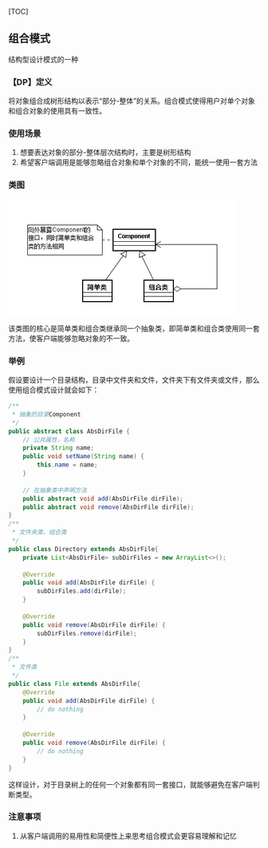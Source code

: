 [TOC]
## 组合模式
结构型设计模式的一种

### 【DP】定义
将对象组合成树形结构以表示“部分-整体”的关系。组合模式使得用户对单个对象和组合对象的使用具有一致性。

### 使用场景
1. 想要表达对象的部分-整体层次结构时，主要是树形结构
2. 希望客户端调用是能够忽略组合对象和单个对象的不同，能统一使用一套方法

### 类图
![组合模式](https://github.com/tengyuanjack/Blogs/blob/master/attachments/graphs/design-pattern/%E7%BB%84%E5%90%88%E6%A8%A1%E5%BC%8F.png)

该类图的核心是简单类和组合类继承同一个抽象类，即简单类和组合类使用同一套方法，使客户端能够忽略对象的不一致。

### 举例
假设要设计一个目录结构，目录中文件夹和文件，文件夹下有文件夹或文件，那么使用组合模式设计就会如下：
```Java
/**
 * 抽象的目录Component
 */
public abstract class AbsDirFile {
    // 公共属性，名称
    private String name;
    public void setName(String name) {
        this.name = name;
    }

    // 在抽象类中声明方法
    public abstract void add(AbsDirFile dirFile);
    public abstract void remove(AbsDirFile dirFile);
}
/**
 * 文件夹类，组合类
 */
public class Directory extends AbsDirFile{
    private List<AbsDirFile> subDirFiles = new ArrayList<>();

    @Override
    public void add(AbsDirFile dirFile) {
        subDirFiles.add(dirFile);
    }

    @Override
    public void remove(AbsDirFile dirFile) {
        subDirFiles.remove(dirFile);
    }
}
/**
 * 文件类
 */
public class File extends AbsDirFile{
    @Override
    public void add(AbsDirFile dirFile) {
        // do nothing
    }

    @Override
    public void remove(AbsDirFile dirFile) {
        // do nothing
    }
}
```
这样设计，对于目录树上的任何一个对象都有同一套接口，就能够避免在客户端判断类型。

### 注意事项
1. 从客户端调用的易用性和简便性上来思考组合模式会更容易理解和记忆


